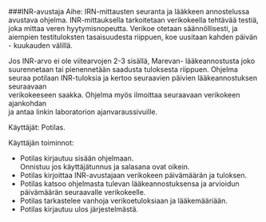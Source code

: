 ###INR-avustaja
Aihe: 
IRN-mittausten seuranta ja lääkkeen annostelussa avustava ohjelma.
INR-mittauksella tarkoitetaan verikokeella tehtävää testiä, joka mittaa veren 
hyytymisnopeutta. Verikoe otetaan säännöllisesti, ja aiempien testituloksten
tasaisuudesta riippuen, koe uusitaan kahden päivän - kuukauden välillä. 

Jos INR-arvo ei ole viitearvojen 2-3 sisällä, Marevan- lääkeannostusta joko suurennetaan
tai pienennetään saadusta tuloksesta riippuen. Ohjelma seuraa potilaan
INR-tuloksia ja kertoo seuraavien päivien lääkeannostuksen seuraavaan         
verikokeeseen saakka. Ohjelma myös ilmoittaa seuraavaan verikokeen ajankohdan   
ja antaa linkin laboratorion ajanvaraussivuille.

Käyttäjät: Potilas. 

Käyttäjän toiminnot:
<ul>
<li>Potilas kirjautuu sisään ohjelmaan.</li>
Onnistuu jos käyttäjätunnus ja salasana ovat oikein.
<li>Potilas kirjoittaa INR-avustajaan verikokeen päivämäärän ja tuloksen. </li>
<li>Potilas katsoo ohjelmasta tulevan lääkeannostuksensa ja arvioidun päivämäärän 
seuraavalle verikokeelle.</li>
<li>Potilas tarkastelee vanhoja verikoetuloksiaan ja lääkemääriään.</li>
<li>Potilas kirjautuu ulos järjestelmästä.</li>
</ul>
